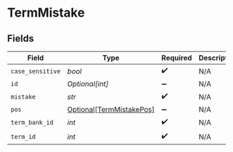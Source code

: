 # TermMistake


## Fields

| Field                                                             | Type                                                              | Required                                                          | Description                                                       |
| ----------------------------------------------------------------- | ----------------------------------------------------------------- | ----------------------------------------------------------------- | ----------------------------------------------------------------- |
| `case_sensitive`                                                  | *bool*                                                            | :heavy_check_mark:                                                | N/A                                                               |
| `id`                                                              | *Optional[int]*                                                   | :heavy_minus_sign:                                                | N/A                                                               |
| `mistake`                                                         | *str*                                                             | :heavy_check_mark:                                                | N/A                                                               |
| `pos`                                                             | [Optional[TermMistakePos]](../../models/shared/termmistakepos.md) | :heavy_minus_sign:                                                | N/A                                                               |
| `term_bank_id`                                                    | *int*                                                             | :heavy_check_mark:                                                | N/A                                                               |
| `term_id`                                                         | *int*                                                             | :heavy_check_mark:                                                | N/A                                                               |